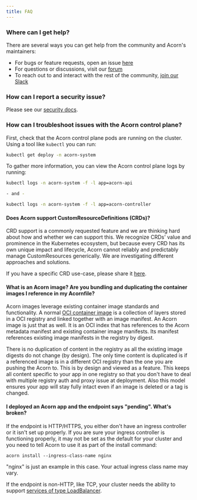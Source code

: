 ```yaml
---
title: FAQ
---
```


### Where can I get help?

There are several ways you can get help from the community and Acorn's maintainers:

- For bugs or feature requests, open an issue [here](https://github.com/acorn-io/runtime/issues/new)
- For questions or discussions, visit our [forum](https://github.com/acorn-io/runtime/discussions)
- To reach out to and interact with the rest of the community, [join our Slack](https://slack.acorn.io)

### How can I report a security issue?

Please see our [security docs](/architecture/security-considerations).

### How can I troubleshoot issues with the Acorn control plane?

First, check that the Acorn control plane pods are running on the cluster. Using a tool like `kubectl` you can run:

```bash
kubectl get deploy -n acorn-system
```

To gather more information, you can view the Acorn control plane logs by running:

```bash
kubectl logs -n acorn-system -f -l app=acorn-api

- and - 

kubectl logs -n acorn-system -f -l app=acorn-controller
```

#### Does Acorn support CustomResourceDefinitions (CRDs)?

CRD support is a commonly requested feature and we are thinking hard about how and whether we can support this. We recognize CRDs' value and prominence in the Kubernetes ecosystem, but because every CRD has its own unique impact and lifecycle, Acorn cannot reliably and predictably manage CustomResources generically. We are investigating different approaches and solutions.

If you have a specific CRD use-case, please share it [here](https://github.com/acorn-io/runtime/issues/329).

#### What is an Acorn image? Are you bundling and duplicating the container images I reference in my Acornfile?

Acorn images leverage existing container image standards and functionality. A normal [OCI container image](https://github.com/opencontainers/image-spec/blob/main/spec.md) is a collection of layers stored in a OCI registry and linked together with an image manifest. An Acorn image is just that as well.  It is an OCI index that has references to the Acorn metadata manifest and existing container image manifests. Its manifest references existing image manifests in the registry by digest.

There is no duplication of content in the registry as all the existing image digests do not change (by design). The only time content is duplicated is if a referenced image is in a different OCI registry than the one you are pushing the Acorn to.  This is by design and viewed as a feature.  This keeps all content specific to your app in one registry so that you don't have to deal with multiple registry auth and proxy issue at deployment.  Also this model ensures your app will stay fully intact even if an image is deleted or a tag is changed.

#### I deployed an Acorn app and the endpoint says "pending". What's broken?

If the endpoint is HTTP/HTTPS, you either don't have an ingress controller or it isn't set up properly. If you are sure your ingress controller is functioning properly, it may not be set as the default for your cluster and you need to tell Acorn to use it as part of the install command:

```shell
acorn install --ingress-class-name nginx
```

"nginx" is just an example in this case. Your actual ingress class name may vary.

If the endpoint is non-HTTP, like TCP, your cluster needs the ability to support [services of type LoadBalancer](https://kubernetes.io/docs/concepts/services-networking/service/#loadbalancer).

